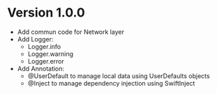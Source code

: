 # Version 1.0.0

- Add commun code for Network layer 
- Add Logger:
  - Logger.info
  - Logger.warning
  - Logger.error 
- Add Annotation: 
  - @UserDefault to manage local data using UserDefaults objects
  - @Inject to manage dependency injection using SwiftInject 
